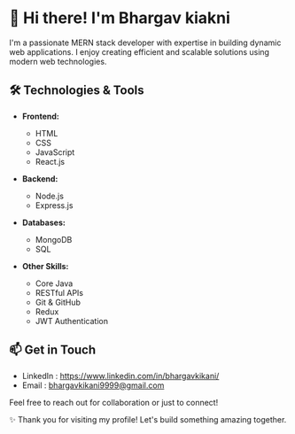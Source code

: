 # 👋 Hi there! I'm Bhargav kiakni

I'm a passionate MERN stack developer with expertise in building dynamic web applications. I enjoy creating efficient and scalable solutions using modern web technologies.

## 🛠️ Technologies & Tools

- **Frontend:**
  - HTML
  - CSS
  - JavaScript
  - React.js

- **Backend:**
  - Node.js
  - Express.js

- **Databases:**
  - MongoDB
  - SQL

- **Other Skills:**
  - Core Java
  - RESTful APIs
  - Git & GitHub
  - Redux
  - JWT Authentication



## 📫 Get in Touch

- LinkedIn : https://www.linkedin.com/in/bhargavkikani/
- Email : bhargavkikani9999@gmail.com

Feel free to reach out for collaboration or just to connect!

✨ Thank you for visiting my profile! Let's build something amazing together.
